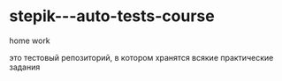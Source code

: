 # stepik---auto-tests-course
home work

это тестовый репозиторий, в котором хранятся всякие практические задания
